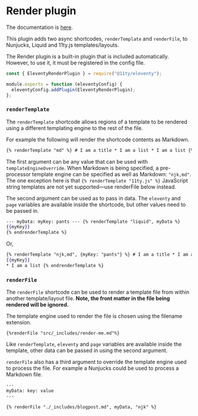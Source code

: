 # Render plugin

The documentation is [here](https://www.11ty.dev/docs/plugins/render/).

This plugin adds two async shortcodes, `renderTemplate` and `renderFile`, to Nunjucks, Liquid and 11ty.js templates/layouts.

The Render plugin is a built-in plugin that is included automatically. However, to use it, it must be registered in the config file.

```js
const { EleventyRenderPlugin } = require("@11ty/eleventy");

module.exports = function (eleventyConfig) {
  eleventyConfig.addPlugin(EleventyRenderPlugin);
};
```

### `renderTemplate`

The `renderTemplate` shortcode allows regions of a template to be rendered using a different templating engine to the rest of the file.

For example the following will render the shortcode contents as Markdown.

```hbs
{% renderTemplate "md" %} # I am a title * I am a list * I am a list {% endrenderTemplate %}
```

The first argument can be any value that can be used with `templateEngineOverride`. When Markdown is being specified, a pre-processor template engine can be specified as well as Markdown: `"njk,md"`. The one exception here is that `{% renderTemplate "11ty.js" %}` JavaScript string templates are not yet supported—use renderFile below instead.

The second argument can be used as to pass in data. The `eleventy` and `page` variables are available inside the shortcode, but other values need to be passed in.

```hbs
--- myData: myKey: pants --- {% renderTemplate "liquid", myData %}
{{myKey}}
{% endrenderTemplate %}
```

Or,

```hbs
{% renderTemplate "njk,md", {myKey: "pants"} %} # I am a title * I am a list
{{myKey}}
* I am a list {% endrenderTemplate %}
```

### `renderFile`

The `renderFile` shortcode can be used to render a template file from within another template/layout file. **Note, the front matter in the file being rendered will be ignored.**

The template engine used to render the file is chosen using the filename extension.

```njk
{%renderFile "src/_includes/render-me.md"%}
```

Like `renderTemplate`, `eleventy` and `page` variables are available inside the template, other data can be passed in using the second argument.

`renderFile` also has a third argument to override the template engine used to process the file. For example a Nunjucks could be used to process a Markdown file.

```hbs
---
myData: key: value
---

{% renderFile "./_includes/blogpost.md", myData, "njk" %}
```

